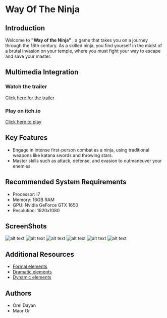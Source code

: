 # Way Of The Ninja

## Introduction

Welcome to **"Way of the Ninja"**
, a game that takes you on a journey through the 16th century.
As a skilled ninja, you find yourself in the midst of a brutal invasion on your temple, where you must fight your way to escape and save your master.

## Multimedia Integration

### Watch the trailer

[Click here for the trailer](https://www.youtube.com/watch?v=1AeTdIhtIBE)

### Play on itch.io

[Click here to play](https://oreldayan.itch.io/way-of-the-ninja)

## Key Features

- Engage in intense first-person combat as a ninja, using traditional weapons like katana swords and throwing stars.
- Master skills such as attack, defense, and evasion to outmaneuver your enemies.

## Recommended System Requirements

- Processor: i7
- Memory: 16GB RAM
- GPU: Nvidia GeForce GTX 1650
- Resolution: 1920x1080

## ScreenShots

![alt text](image.png)
![alt text](image-1.png)
![alt text](image-2.png)
![alt text](image-3.png)
![alt text](image-5.png)
![alt text](image-4.png)

## Additional Resources

- [Formal elements](https://github.com/OM2-WayOfTheNinja/Way-Of-The-Ninja/blob/main/formal-elements.md)
- [Dramatic elements](https://github.com/OM2-WayOfTheNinja/Way-Of-The-Ninja/blob/main/dramatic-elements.md)
- [Dynamic elements](https://github.com/OM2-WayOfTheNinja/Way-Of-The-Ninja/blob/main/dynamic.md)

## Authors

- Orel Dayan
- Maor Or
